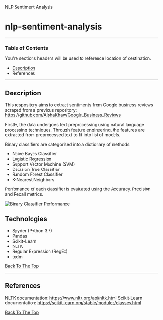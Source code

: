 NLP Sentiment Analysis
# nlp-sentiment-analysis

---

### Table of Contents
You're sections headers will be used to reference location of destination.

- [Description](#description)
- [References](#references)

---

## Description

This respository aims to extract sentiments from Google business reviews scraped from a previous repository: <https://github.com/AlphaKhaw/Google_Business_Reviews>

Firstly, the data undergoes text preprocessing using natural language processing techniques. Through feature engineering, the features are extracted from preprocessed text to fit into list of models.

Binary classifiers are categorised into a dictionary of methods:
- Naive Bayes Classifier
- Logistic Regression
- Support Vector Machine (SVM)
- Decision Tree Classifier
- Random Forest Classifier
- K-Nearest Neighbors

Perfomance of each classifier is evaluated using the Accuracy, Precision and Recall metrics.

![Binary Classifier Performance](https://user-images.githubusercontent.com/87654386/154449915-237f484a-9c38-4f67-a15f-38ed2ffd6ef4.png)

## Technologies

- Spyder (Python 3.7)
- Pandas
- Scikit-Learn
- NLTK
- Regular Expression (RegEx)
- tqdm

[Back To The Top](#google-business-reviews)

---

## References

NLTK documentation: <https://www.nltk.org/api/nltk.html>
Scikit-Learn documentation: <https://scikit-learn.org/stable/modules/classes.html>


[Back To The Top](#nlp-sentiment-analysis)
